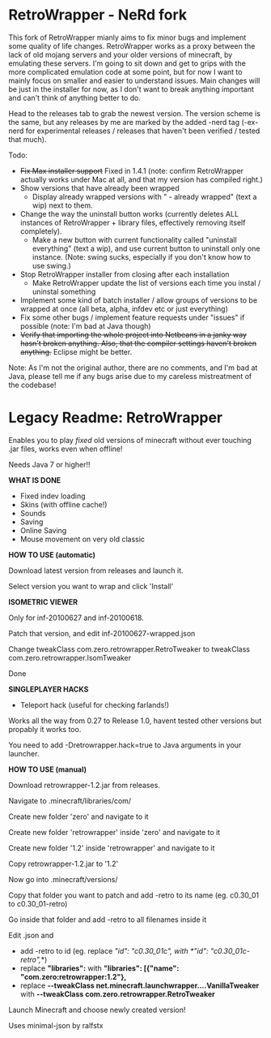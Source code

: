 # RetroWrapper - NeRd fork

This fork of RetroWrapper mianly aims to fix minor bugs and implement some quality of life changes. RetroWrapper works as a proxy between the lack of old mojang servers and your older versions of minecraft, by emulating these servers. I'm going to sit down and get to grips with the more complicated emulation code at some point, but for now I want to mainly focus on smaller and easier to understand issues. Main changes will be just in the installer for now, as I don't want to break anything important and can't think of anything better to do.

Head to the releases tab to grab the newest version. The version scheme is the same, but any releases by me are marked by the added -nerd tag (-ex-nerd for experimental releases / releases that haven't been verified / tested that much).


Todo:

- ~~Fix Max installer support~~ Fixed in 1.4.1 (note: confirm RetroWrapper actually works under Mac at all, and that my version has compiled right.)
- Show versions that have already been wrapped
  - Display already wrapped versions with " - already wrapped" (text a wip) next to them. 
- Change the way the uninstall button works (currently deletes ALL instances of RetroWrapper + library files, effectively removing itself completely). 
  - Make a new button with current functionality called "uninstall everything" (text a wip), and use current button to uninstall only one instance. (Note: swing sucks, especially if you don't know how to use swing.)
- Stop RetroWrapper installer from closing after each installation
  - Make RetroWrapper update the list of versions each time you instal / uninstal something
- Implement some kind of batch installer / allow groups of versions to be wrapped at once (all beta, alpha, infdev etc or just everything)
- Fix some other bugs / implement feature requests under "issues" if possible (note: I'm bad at Java though)
- ~~Verify that importing the whole project into Netbeans in a janky way hasn't broken anything. Also, that the compiler settings haven't broken anything.~~ Eclipse might be better. 

Note: As I'm not the original author, there are no comments, and I'm bad at Java, please tell me if any bugs arise due to my careless mistreatment of the codebase! 

# Legacy Readme: RetroWrapper
Enables you to play _fixed_ old versions of minecraft without ever touching .jar files, works even when offline!

Needs Java 7 or higher!!

**WHAT IS DONE**
- Fixed indev loading
- Skins (with offline cache!)
- Sounds
- Saving
- Online Saving
- Mouse movement on very old classic

**HOW TO USE (automatic)**

Download latest version from releases and launch it.

Select version you want to wrap and click 'Install'

**ISOMETRIC VIEWER**

Only for inf-20100627 and inf-20100618.

Patch that version, and edit inf-20100627-wrapped.json

Change tweakClass com.zero.retrowrapper.RetroTweaker to tweakClass com.zero.retrowrapper.IsomTweaker

Done

**SINGLEPLAYER HACKS**

- Teleport hack (useful for checking farlands!)

Works all the way from 0.27 to Release 1.0, havent tested other versions but propably it works too.

You need to add -Dretrowrapper.hack=true to Java arguments in your launcher.

**HOW TO USE (manual)**

Download retrowrapper-1.2.jar from releases.

Navigate to .minecraft/libraries/com/

Create new folder 'zero' and navigate to it

Create new folder 'retrowrapper' inside 'zero' and navigate to it

Create new folder '1.2' inside 'retrowrapper' and navigate to it

Copy retrowrapper-1.2.jar to '1.2'

Now go into .minecraft/versions/

Copy that folder you want to patch and add -retro to its name (eg. c0.30_01 to c0.30_01-retro)

Go inside that folder and add -retro to all filenames inside it

Edit <version>.json and
  
- add -retro to id (eg. replace **"id": "c0.30_01c",* with *"id": "c0.30_01c-retro",**)
- replace **"libraries":** with **"libraries": [{"name": "com.zero:retrowrapper:1.2"},**
- replace **--tweakClass net.minecraft.launchwrapper....VanillaTweaker** with **--tweakClass com.zero.retrowrapper.RetroTweaker**
  
Launch Minecraft and choose newly created version!





Uses minimal-json by ralfstx
